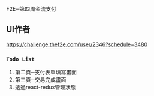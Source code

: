 F2E─第四周金流支付

## UI作者

https://challenge.thef2e.com/user/2346?schedule=3480

### `Todo List`

1. 第二頁─支付表單填寫畫面
2. 第三頁─交易完成畫面
3. 透過react-redux管理狀態